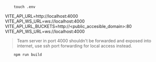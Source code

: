 

```cmd
    touch .env
```


VITE_API_URL=http://localhost:4000
VITE_API_WS_URL=ws://localhost:4000
VITE_API_URL_BUCKETS=http://<public_accesible_domain>:80
VITE_API_WS_URL=ws://localhost:4000


> Team server in port 4000 shouldn't be forwarded and exposed into internet, use ssh port forwarding for local access instead.


```cmd
    npm run build
```
